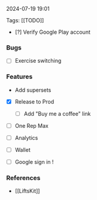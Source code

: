 
2024-07-19 19:01

Tags: [[TODO]]

- [?] Verify Google Play account

### Bugs
- [ ] Exercise switching

### Features
- Add supersets

- [x] Release to Prod
    - [ ] Add "Buy me a coffee" link

- [ ] One Rep Max
- [ ] Analytics
- [ ] Wallet 
- [ ] Google sign in !


### References
- [[LiftsKit]]
